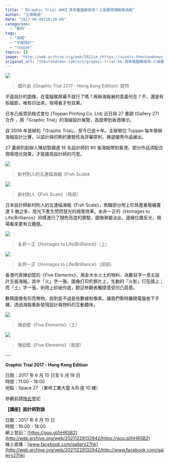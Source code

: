 ```yaml
---
title: "【Graphic Trial @HK】真係電腦睇就得？三張要現場睇嘅海報"
author: "立場報道"
date: "2017-06-09T20:28:00"
categories:
  - "藝術"
tags:
  - "海報"
  - "平面設計"
  - "toppan"
topics: []
image: "http://web.archive.org/web/2021im_/https://assets.thestandnews.com/media/photos/graphic_OT76D.png"
original_url: "thestandnews.com/art/graphic-trial-hk-真係電腦睇就得-三張要現場睇嘅海報"
---
```

![](http://web.archive.org/web/2021im_/https://assets.thestandnews.com/media/photos/graphic_OT76D.png)
> 圖片由《Graphic Trial 2017 - Hong Kong Edition》提供

平面設計的圖像，在電腦睇屏幕不就行了嗎？再辦海報展的意義何在？不，還是有些細節，唯有印出來，現場看才有效果。

日本凸版資訊株式會社 (Toppan Printing Co. Ltd) 近日與 27 畫廊 (Gallery 27) 合作 ，將「Graphic Trial」的海報設計展覽，首度帶到香港陳示。

自 2006 年首辦的「Graphic Trial」，至今已逾十年。主辦單位 Toppan 每年舉辦海報設計比賽，以設計與印刷的實驗性為評審原則，揀選優秀作品展出。

27 畫廊的創辦人陳幼堅親選 18 名設計師的 90 張海報帶到香港，部分作品須配合現場燈光效果，才能窺見設計師的巧思。

![](http://web.archive.org/web/2021im_/https://assets.thestandnews.com/media/photos/6_NsOIF.png)
> 新村則人的五連幅海報《Fish Scale》

![](http://web.archive.org/web/2021im_/https://assets.thestandnews.com/media/photos/5_MLOoh.png)
> 新村則人《Fish Scale》（局部）

日本設計師新村則人的五連幅海報《Fish Scale》，魚鱗部分用上珍珠墨重複繪畫達 5 層之多，燈光下產生閃閃發光的視覺效果。永井一正的《Homages to Life/Brilliance》同樣進行了顏色亮度的實驗，圖像漸變淡出，邊緣位置反光，現場看來更有立體感。

![](http://web.archive.org/web/2021im_/https://assets.thestandnews.com/media/photos/4_BNcuk.png)
> 永井一正《Homages to Life/Brilliance》（上）

![](http://web.archive.org/web/2021im_/https://assets.thestandnews.com/media/photos/3_9CkYb.png)
> 永井一正《Homages to Life/Brilliance》（局部）

香港代表陳幼堅的《Five Elements》，用金木水火土的物料，為數目字一至五設計五張海報。其中「火」字一張，圖像打印於膠片上，生動的「火影」打在牆上；而「土」字一張，則用上砂紙作底，歡迎參觀者觸摸感受凹凸質感。

數碼圖像有形而無物，說到底不過是些數據和像素。讓我們暫時離開電腦放下手機，透過海報重新發現設計與物料的互動趣味。

![](http://web.archive.org/web/2021im_/https://assets.thestandnews.com/media/photos/2_bcPpM.png)
> 陳幼堅《Five Elements》（上）

![](http://web.archive.org/web/2021im_/https://assets.thestandnews.com/media/photos/1_qUyxR.png)
> 陳幼堅《Five Elements》（局部）

\---

**Graphic Trial 2017 - Hong Kong Edition** 

日期：2017 年 6 月 10 日至 6 月 18 日  
時間：11:00 - 18:00  
地點：Space 27 （東祥工業大廈 A/B 座 10 樓）

參觀前請[按此](http://web.archive.org/web/20211229132942/https://goo.gl/prcl2h)登記

**【講座】設計師對談**

日期：2017 年 6 月 10 日   
時間：16:00 - 18:00  
網上登記：[https://goo.gl/hHRSB2](http://web.archive.org/web/20211229132942/https://goo.gl/hHRSB2)  
線上直播：[www.facebook.com/gallery27hk](http://web.archive.org/web/20211229132942/http://www.facebook.com/gallery27hk)